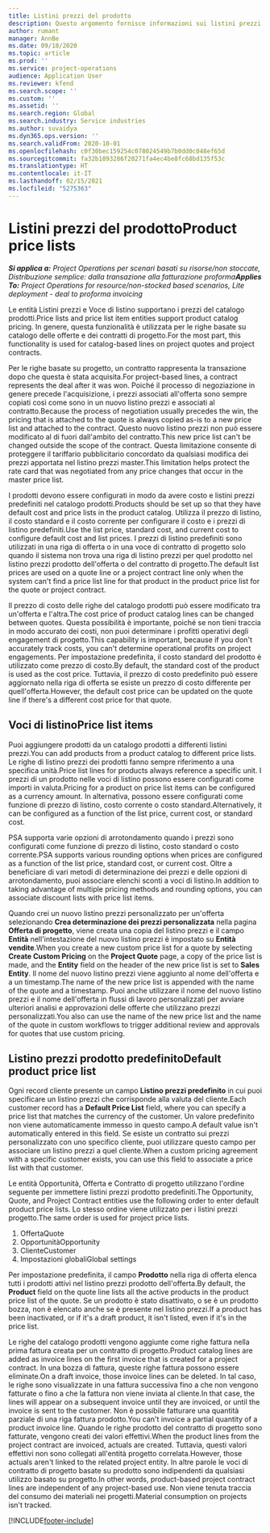 ```yaml
---
title: Listini prezzi del prodotto
description: Questo argomento fornisce informazioni sui listini prezzi nei prezzi del catalogo utilizzati per offerte e contratti di progetto.
author: rumant
manager: AnnBe
ms.date: 09/18/2020
ms.topic: article
ms.prod: ''
ms.service: project-operations
audience: Application User
ms.reviewer: kfend
ms.search.scope: ''
ms.custom: ''
ms.assetid: ''
ms.search.region: Global
ms.search.industry: Service industries
ms.author: suvaidya
ms.dyn365.ops.version: ''
ms.search.validFrom: 2020-10-01
ms.openlocfilehash: c0f30bec159254c078024549b7b0dd0c048ef65d
ms.sourcegitcommit: fa32b1893286f20271fa4ec4be8fc68bd135f53c
ms.translationtype: HT
ms.contentlocale: it-IT
ms.lasthandoff: 02/15/2021
ms.locfileid: "5275363"
---
```

# <a name="product-price-lists"></a><span data-ttu-id="b817a-103">Listini prezzi del prodotto</span><span class="sxs-lookup"><span data-stu-id="b817a-103">Product price lists</span></span>

<span data-ttu-id="b817a-104">_**Si applica a:** Project Operations per scenari basati su risorse/non stoccate, Distribuzione semplice: dalla transazione alla fatturazione proforma_</span><span class="sxs-lookup"><span data-stu-id="b817a-104">_**Applies To:** Project Operations for resource/non-stocked based scenarios, Lite deployment - deal to proforma invoicing_</span></span>

<span data-ttu-id="b817a-105">Le entità Listini prezzi e Voce di listino supportano i prezzi del catalogo prodotti.</span><span class="sxs-lookup"><span data-stu-id="b817a-105">Price lists and price list item entities support product catalog pricing.</span></span> <span data-ttu-id="b817a-106">In genere, questa funzionalità è utilizzata per le righe basate su catalogo delle offerte e dei contratti di progetto.</span><span class="sxs-lookup"><span data-stu-id="b817a-106">For the most part, this functionality is used for catalog-based lines on project quotes and project contracts.</span></span>

<span data-ttu-id="b817a-107">Per le righe basate su progetto, un contratto rappresenta la transazione dopo che questa è stata acquisita.</span><span class="sxs-lookup"><span data-stu-id="b817a-107">For project-based lines, a contract represents the deal after it was won.</span></span> <span data-ttu-id="b817a-108">Poiché il processo di negoziazione in genere precede l'acquisizione, i prezzi associati all'offerta sono sempre copiati così come sono in un nuovo listino prezzi e associati al contratto.</span><span class="sxs-lookup"><span data-stu-id="b817a-108">Because the process of negotiation usually precedes the win, the pricing that is attached to the quote is always copied as-is to a new price list and attached to the contract.</span></span> <span data-ttu-id="b817a-109">Questo nuovo listino prezzi non può essere modificato al di fuori dall'ambito del contratto.</span><span class="sxs-lookup"><span data-stu-id="b817a-109">This new price list can't be changed outside the scope of the contract.</span></span> <span data-ttu-id="b817a-110">Questa limitazione consente di proteggere il tariffario pubblicitario concordato da qualsiasi modifica dei prezzi apportata nel listino prezzi master.</span><span class="sxs-lookup"><span data-stu-id="b817a-110">This limitation helps protect the rate card that was negotiated from any price changes that occur in the master price list.</span></span>

<span data-ttu-id="b817a-111">I prodotti devono essere configurati in modo da avere costo e listini prezzi predefiniti nel catalogo prodotti.</span><span class="sxs-lookup"><span data-stu-id="b817a-111">Products should be set up so that they have default cost and price lists in the product catalog.</span></span> <span data-ttu-id="b817a-112">Utilizza il prezzo di listino, il costo standard e il costo corrente per configurare il costo e i prezzi di listino predefiniti.</span><span class="sxs-lookup"><span data-stu-id="b817a-112">Use the list price, standard cost, and current cost to configure default cost and list prices.</span></span> <span data-ttu-id="b817a-113">I prezzi di listino predefiniti sono utilizzati in una riga di offerta o in una voce di contratto di progetto solo quando il sistema non trova una riga di listino prezzi per quel prodotto nel listino prezzi prodotto dell'offerta o del contratto di progetto.</span><span class="sxs-lookup"><span data-stu-id="b817a-113">The default list prices are used on a quote line or a project contract line only when the system can't find a price list line for that product in the product price list for the quote or project contract.</span></span>

<span data-ttu-id="b817a-114">Il prezzo di costo delle righe del catalogo prodotti può essere modificato tra un'offerta e l'altra.</span><span class="sxs-lookup"><span data-stu-id="b817a-114">The cost price of product catalog lines can be changed between quotes.</span></span> <span data-ttu-id="b817a-115">Questa possibilità è importante, poiché se non tieni traccia in modo accurato dei costi, non puoi determinare i profitti operativi degli engagement di progetto.</span><span class="sxs-lookup"><span data-stu-id="b817a-115">This capability is important, because if you don't accurately track costs, you can't determine operational profits on project engagements.</span></span> <span data-ttu-id="b817a-116">Per impostazione predefinita, il costo standard del prodotto è utilizzato come prezzo di costo.</span><span class="sxs-lookup"><span data-stu-id="b817a-116">By default, the standard cost of the product is used as the cost price.</span></span> <span data-ttu-id="b817a-117">Tuttavia, il prezzo di costo predefinito può essere aggiornato nella riga di offerta se esiste un prezzo di costo differente per quell'offerta.</span><span class="sxs-lookup"><span data-stu-id="b817a-117">However, the default cost price can be updated on the quote line if there's a different cost price for that quote.</span></span>

## <a name="price-list-items"></a><span data-ttu-id="b817a-118">Voci di listino</span><span class="sxs-lookup"><span data-stu-id="b817a-118">Price list items</span></span>

<span data-ttu-id="b817a-119">Puoi aggiungere prodotti da un catalogo prodotti a differenti listini prezzi.</span><span class="sxs-lookup"><span data-stu-id="b817a-119">You can add products from a product catalog to different price lists.</span></span> <span data-ttu-id="b817a-120">Le righe di listino prezzi dei prodotti fanno sempre riferimento a una specifica unità.</span><span class="sxs-lookup"><span data-stu-id="b817a-120">Price list lines for products always reference a specific unit.</span></span> <span data-ttu-id="b817a-121">I prezzi di un prodotto nelle voci di listino possono essere configurati come importi in valuta.</span><span class="sxs-lookup"><span data-stu-id="b817a-121">Pricing for a product on price list items can be configured as a currency amount.</span></span> <span data-ttu-id="b817a-122">In alternativa, possono essere configurati come funzione di prezzo di listino, costo corrente o costo standard.</span><span class="sxs-lookup"><span data-stu-id="b817a-122">Alternatively, it can be configured as a function of the list price, current cost, or standard cost.</span></span>

<span data-ttu-id="b817a-123">PSA supporta varie opzioni di arrotondamento quando i prezzi sono configurati come funzione di prezzo di listino, costo standard o costo corrente.</span><span class="sxs-lookup"><span data-stu-id="b817a-123">PSA supports various rounding options when prices are configured as a function of the list price, standard cost, or current cost.</span></span> <span data-ttu-id="b817a-124">Oltre a beneficiare di vari metodi di determinazione dei prezzi e delle opzioni di arrotondamento, puoi associare elenchi sconti a voci di listino.</span><span class="sxs-lookup"><span data-stu-id="b817a-124">In addition to taking advantage of multiple pricing methods and rounding options, you can associate discount lists with price list items.</span></span> 

<span data-ttu-id="b817a-125">Quando crei un nuovo listino prezzi personalizzato per un'offerta selezionando **Crea determinazione dei prezzi personalizzata** nella pagina **Offerta di progetto**, viene creata una copia del listino prezzi e il campo **Entità** nell'intestazione del nuovo listino prezzi è impostato su **Entità vendite**.</span><span class="sxs-lookup"><span data-stu-id="b817a-125">When you create a new custom price list for a quote by selecting **Create Custom Pricing** on the **Project Quote** page, a copy of the price list is made, and the **Entity** field on the header of the new price list is set to **Sales Entity**.</span></span> <span data-ttu-id="b817a-126">Il nome del nuovo listino prezzi viene aggiunto al nome dell'offerta e a un timestamp.</span><span class="sxs-lookup"><span data-stu-id="b817a-126">The name of the new price list is appended with the name of the quote and a timestamp.</span></span> <span data-ttu-id="b817a-127">Puoi anche utilizzare il nome del nuovo listino prezzi e il nome dell'offerta in flussi di lavoro personalizzati per avviare ulteriori analisi e approvazioni delle offerte che utilizzano prezzi personalizzati.</span><span class="sxs-lookup"><span data-stu-id="b817a-127">You also can use the name of the new price list and the name of the quote in custom workflows to trigger additional review and approvals for quotes that use custom pricing.</span></span>

 
## <a name="default-product-price-list"></a><span data-ttu-id="b817a-128">Listino prezzi prodotto predefinito</span><span class="sxs-lookup"><span data-stu-id="b817a-128">Default product price list</span></span>
<span data-ttu-id="b817a-129">Ogni record cliente presente un campo **Listino prezzi predefinito** in cui puoi specificare un listino prezzi che corrisponde alla valuta del cliente.</span><span class="sxs-lookup"><span data-stu-id="b817a-129">Each customer record has a **Default Price List** field, where you can specify a price list that matches the currency of the customer.</span></span> <span data-ttu-id="b817a-130">Un valore predefinito non viene automaticamente immesso in questo campo.</span><span class="sxs-lookup"><span data-stu-id="b817a-130">A default value isn't automatically entered in this field.</span></span> <span data-ttu-id="b817a-131">Se esiste un contratto sui prezzi personalizzato con uno specifico cliente, puoi utilizzare questo campo per associare un listino prezzi a quel cliente.</span><span class="sxs-lookup"><span data-stu-id="b817a-131">When a custom pricing agreement with a specific customer exists, you can use this field to associate a price list with that customer.</span></span>

<span data-ttu-id="b817a-132">Le entità Opportunità, Offerta e Contratto di progetto utilizzano l'ordine seguente per immettere listini prezzi prodotto predefiniti.</span><span class="sxs-lookup"><span data-stu-id="b817a-132">The Opportunity, Quote, and Project Contract entities use the following order to enter default product price lists.</span></span> <span data-ttu-id="b817a-133">Lo stesso ordine viene utilizzato per i listini prezzi progetto.</span><span class="sxs-lookup"><span data-stu-id="b817a-133">The same order is used for project price lists.</span></span>

1.  <span data-ttu-id="b817a-134">Offerta</span><span class="sxs-lookup"><span data-stu-id="b817a-134">Quote</span></span>
2.  <span data-ttu-id="b817a-135">Opportunità</span><span class="sxs-lookup"><span data-stu-id="b817a-135">Opportunity</span></span>
3.  <span data-ttu-id="b817a-136">Cliente</span><span class="sxs-lookup"><span data-stu-id="b817a-136">Customer</span></span>
4.  <span data-ttu-id="b817a-137">Impostazioni globali</span><span class="sxs-lookup"><span data-stu-id="b817a-137">Global settings</span></span> 

<span data-ttu-id="b817a-138">Per impostazione predefinita, il campo **Prodotto** nella riga di offerta elenca tutti i prodotti attivi nel listino prezzi prodotto dell'offerta.</span><span class="sxs-lookup"><span data-stu-id="b817a-138">By default, the **Product** field on the quote line lists all the active products in the product price list of the quote.</span></span> <span data-ttu-id="b817a-139">Se un prodotto è stato disattivato, o se è un prodotto bozza, non è elencato anche se è presente nel listino prezzi.</span><span class="sxs-lookup"><span data-stu-id="b817a-139">If a product has been inactivated, or if it's a draft product, it isn't listed, even if it's in the price list.</span></span> 

<span data-ttu-id="b817a-140">Le righe del catalogo prodotti vengono aggiunte come righe fattura nella prima fattura creata per un contratto di progetto.</span><span class="sxs-lookup"><span data-stu-id="b817a-140">Product catalog lines are added as invoice lines on the first invoice that is created for a project contract.</span></span> <span data-ttu-id="b817a-141">In una bozza di fattura, queste righe fattura possono essere eliminate.</span><span class="sxs-lookup"><span data-stu-id="b817a-141">On a draft invoice, those invoice lines can be deleted.</span></span> <span data-ttu-id="b817a-142">In tal caso, le righe sono visualizzate in una fattura successiva fino a che non vengono fatturate o fino a che la fattura non viene inviata al cliente.</span><span class="sxs-lookup"><span data-stu-id="b817a-142">In that case, the lines will appear on a subsequent invoice until they are invoiced, or until the invoice is sent to the customer.</span></span> <span data-ttu-id="b817a-143">Non è possibile fatturare una quantità parziale di una riga fattura prodotto.</span><span class="sxs-lookup"><span data-stu-id="b817a-143">You can't invoice a partial quantity of a product invoice line.</span></span> <span data-ttu-id="b817a-144">Quando le righe prodotto del contratto di progetto sono fatturate, vengono creati dei valori effettivi.</span><span class="sxs-lookup"><span data-stu-id="b817a-144">When the product lines from the project contract are invoiced, actuals are created.</span></span> <span data-ttu-id="b817a-145">Tuttavia, questi valori effettivi non sono collegati all'entità progetto correlata.</span><span class="sxs-lookup"><span data-stu-id="b817a-145">However, those actuals aren't linked to the related project entity.</span></span> <span data-ttu-id="b817a-146">In altre parole le voci di contratto di progetto basate su prodotto sono indipendenti da qualsiasi utilizzo basato su progetto.</span><span class="sxs-lookup"><span data-stu-id="b817a-146">In other words, product-based project contract lines are independent of any project-based use.</span></span> <span data-ttu-id="b817a-147">Non viene tenuta traccia del consumo dei materiali nei progetti.</span><span class="sxs-lookup"><span data-stu-id="b817a-147">Material consumption on projects isn't tracked.</span></span>


[!INCLUDE[footer-include](../includes/footer-banner.md)]